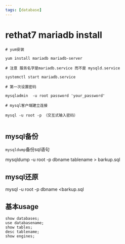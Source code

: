 ```yaml
---
tags: [database]
---
```


# rethat7 mariadb install

```
# yum安装

yum install mariadb mariadb-server

# 注意 服务名字是mariadb.service 而不是 mysqld.service

systemctl start mariadb.service

# 第一次设置密码

mysqladmin  -u root password 'your_password'

# mysql客户端建立连接

mysql -u root -p （交互式输入密码）


```

## mysql备份

`mysqldump`备份sql语句

mysqldump -u root -p dbname tablename > barkup.sql

## mysql还原

mysql -u root -p dbname <barkup.sql

## 基本usage
```
show databases;
use databasename;
show tables;
desc tablename;
show engines;
```
